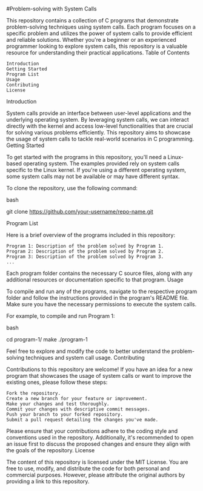#Problem-solving with System Calls

This repository contains a collection of C programs that demonstrate problem-solving techniques using system calls. Each program focuses on a specific problem and utilizes the power of system calls to provide efficient and reliable solutions. Whether you're a beginner or an experienced programmer looking to explore system calls, this repository is a valuable resource for understanding their practical applications.
Table of Contents

    Introduction
    Getting Started
    Program List
    Usage
    Contributing
    License

Introduction

System calls provide an interface between user-level applications and the underlying operating system. By leveraging system calls, we can interact directly with the kernel and access low-level functionalities that are crucial for solving various problems efficiently. This repository aims to showcase the usage of system calls to tackle real-world scenarios in C programming.
Getting Started

To get started with the programs in this repository, you'll need a Linux-based operating system. The examples provided rely on system calls specific to the Linux kernel. If you're using a different operating system, some system calls may not be available or may have different syntax.

To clone the repository, use the following command:

bash

git clone https://github.com/your-username/repo-name.git

Program List

Here is a brief overview of the programs included in this repository:

    Program 1: Description of the problem solved by Program 1.
    Program 2: Description of the problem solved by Program 2.
    Program 3: Description of the problem solved by Program 3.
    ...

Each program folder contains the necessary C source files, along with any additional resources or documentation specific to that program.
Usage

To compile and run any of the programs, navigate to the respective program folder and follow the instructions provided in the program's README file. Make sure you have the necessary permissions to execute the system calls.

For example, to compile and run Program 1:

bash

cd program-1/
make
./program-1

Feel free to explore and modify the code to better understand the problem-solving techniques and system call usage.
Contributing

Contributions to this repository are welcome! If you have an idea for a new program that showcases the usage of system calls or want to improve the existing ones, please follow these steps:

    Fork the repository.
    Create a new branch for your feature or improvement.
    Make your changes and test thoroughly.
    Commit your changes with descriptive commit messages.
    Push your branch to your forked repository.
    Submit a pull request detailing the changes you've made.

Please ensure that your contributions adhere to the coding style and conventions used in the repository. Additionally, it's recommended to open an issue first to discuss the proposed changes and ensure they align with the goals of the repository.
License

The content of this repository is licensed under the MIT License. You are free to use, modify, and distribute the code for both personal and commercial purposes. However, please attribute the original authors by providing a link to this repository.
